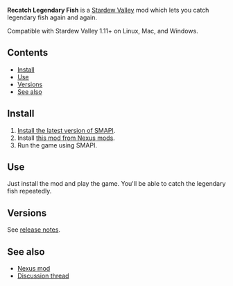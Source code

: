 ﻿**Recatch Legendary Fish** is a [Stardew Valley](http://stardewvalley.net/) mod which lets you
catch legendary fish again and again.

Compatible with Stardew Valley 1.11+ on Linux, Mac, and Windows.

## Contents
* [Install](#install)
* [Use](#use)
* [Versions](#versions)
* [See also](#see-also)

## Install
1. [Install the latest version of SMAPI](https://smapi.io).
2. Install [this mod from Nexus mods](http://www.nexusmods.com/stardewvalley/mods/172).
3. Run the game using SMAPI.

## Use
Just install the mod and play the game. You'll be able to catch the legendary fish repeatedly.

## Versions
See [release notes](release-notes.md).

## See also
* [Nexus mod](http://www.nexusmods.com/stardewvalley/mods/172)
* [Discussion thread](http://community.playstarbound.com/threads/storm-and-smapi-recatchlegendaryfish.110140/)
